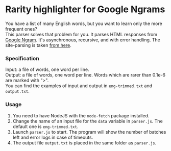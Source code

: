 # Rarity highlighter for Google Ngrams
You have a list of many English words, but you want to learn only the more frequent ones?  
This parser solves that problem for you. It parses HTML responses from [Google Ngram][1]. It's asynchronous, recursive, and with error handling. The site-parsing is taken [from here][2].

### Specification
Input: a file of words, one word per line.  
Output: a file of words, one word per line. Words which are rarer than 0.1e-6 are marked with ">".  
You can find the examples of input and output in `eng-trimmed.txt` and `output.txt`.

### Usage
1. You need to have NodeJS with the `node-fetch` package installed.
2. Change the name of an input file for the `data` variable in `parser.js`. The default one is `eng-trimmed.txt`.
3. Launch `parser.js` to start. The program will show the number of batches left and error logs in case of timeouts.
4. The output file `output.txt` is placed in the same folder as `parser.js`.

[1]: https://books.google.com/ngrams
[2]: https://jameshfisher.com/2018/11/25/google-ngram-api/
